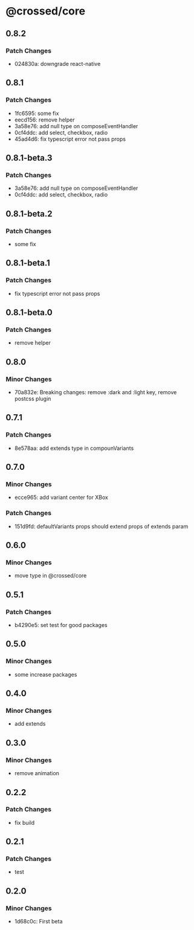# @crossed/core

## 0.8.2

### Patch Changes

- 024830a: downgrade react-native

## 0.8.1

### Patch Changes

- 1fc6595: some fix
- eecd156: remove helper
- 3a58e76: add null type on composeEventHandler
- 0cf4ddc: add select, checkbox, radio
- 45ad4d6: fix typescript error not pass props

## 0.8.1-beta.3

### Patch Changes

- 3a58e76: add null type on composeEventHandler
- 0cf4ddc: add select, checkbox, radio

## 0.8.1-beta.2

### Patch Changes

- some fix

## 0.8.1-beta.1

### Patch Changes

- fix typescript error not pass props

## 0.8.1-beta.0

### Patch Changes

- remove helper

## 0.8.0

### Minor Changes

- 70a832e: Breaking changes: remove :dark and :light key, remove postcss plugin

## 0.7.1

### Patch Changes

- 8e578aa: add extends type in compounVariants

## 0.7.0

### Minor Changes

- ecce965: add variant center for XBox

### Patch Changes

- 151d9fd: defaultVariants props should extend props of extends param

## 0.6.0

### Minor Changes

- move type in @crossed/core

## 0.5.1

### Patch Changes

- b4290e5: set test for good packages

## 0.5.0

### Minor Changes

- some increase packages

## 0.4.0

### Minor Changes

- add extends

## 0.3.0

### Minor Changes

- remove animation

## 0.2.2

### Patch Changes

- fix build

## 0.2.1

### Patch Changes

- test

## 0.2.0

### Minor Changes

- 1d68c0c: First beta
